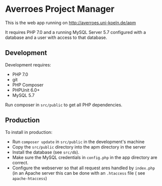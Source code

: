 # Averroes Project Manager

This is the web app running on http://averroes.uni-koeln.de/apm

It requires PHP 7.0 and a running MySQL Server 5.7 configured with a database and a user
with access to that database.



## Development

Development requires:
* PHP 7.0
* git
* PHP Composer
* PHPUnit 6.0+
* MySQL 5.7

Run composer in ```src/public``` to get all PHP dependencies.

## Production

To install in production:  
* Run ```composer update``` in  ```src/public``` in the
development's machine
* Copy the ```src/public``` directory into the apm directory in the server
* Install the database (see ```src/db```). 
* Make sure the MySQL credentials in ```config.php``` in the app directory are correct.  
* Configure the webserver so that all request ares handled by ```index.php``` 
(in an Apache server this can be done with an ```.htaccess``` file ( see ```apache-htaccess```)
